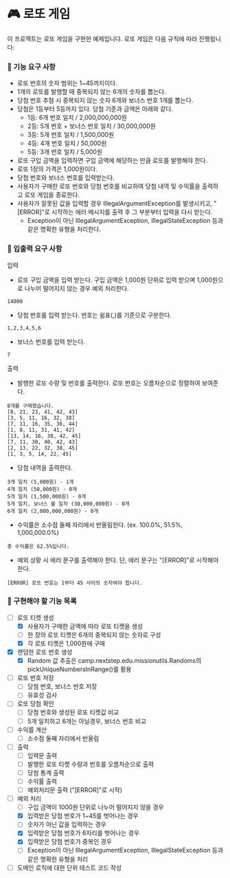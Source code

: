# 🎮 로또 게임

이 프로젝트는 로또 게임을 구현한 예제입니다. 로또 게임은 다음 규칙에 따라 진행됩니다:

### 🚀 기능 요구 사항

- 로또 번호의 숫자 범위는 1~45까지이다.
- 1개의 로또를 발행할 때 중복되지 않는 6개의 숫자를 뽑는다.
- 당첨 번호 추첨 시 중복되지 않는 숫자 6개와 보너스 번호 1개를 뽑는다.
- 당첨은 1등부터 5등까지 있다. 당첨 기준과 금액은 아래와 같다.
    - 1등: 6개 번호 일치 / 2,000,000,000원
    - 2등: 5개 번호 + 보너스 번호 일치 / 30,000,000원
    - 3등: 5개 번호 일치 / 1,500,000원
    - 4등: 4개 번호 일치 / 50,000원
    - 5등: 3개 번호 일치 / 5,000원
- 로또 구입 금액을 입력하면 구입 금액에 해당하는 만큼 로또를 발행해야 한다.
- 로또 1장의 가격은 1,000원이다. 
- 당첨 번호와 보너스 번호를 입력받는다. 
- 사용자가 구매한 로또 번호와 당첨 번호를 비교하여 당첨 내역 및 수익률을 출력하고 로또 게임을 종료한다. 
- 사용자가 잘못된 값을 입력할 경우 IllegalArgumentException를 발생시키고, "[ERROR]"로 시작하는 에러 메시지를 출력 후 그 부분부터 입력을 다시 받는다.
  - Exception이 아닌 IllegalArgumentException, IllegalStateException 등과 같은 명확한 유형을 처리한다.

### 📰 입출력 요구 사항

입력

- 로또 구입 금액을 입력 받는다. 구입 금액은 1,000원 단위로 입력 받으며 1,000원으로 나누어 떨어지지 않는 경우 예외 처리한다.

``` 14000 ```

- 당첨 번호를 입력 받는다. 번호는 쉼표(,)를 기준으로 구분한다.

``` 1,2,3,4,5,6 ```

- 보너스 번호를 입력 받는다.

```7```


출력

- 발행한 로또 수량 및 번호를 출력한다. 로또 번호는 오름차순으로 정렬하여 보여준다.
```
8개를 구매했습니다.
[8, 21, 23, 41, 42, 43]
[3, 5, 11, 16, 32, 38]
[7, 11, 16, 35, 36, 44]
[1, 8, 11, 31, 41, 42]
[13, 14, 16, 38, 42, 45]
[7, 11, 30, 40, 42, 43]
[2, 13, 22, 32, 38, 45]
[1, 3, 5, 14, 22, 45]
```

- 당첨 내역을 출력한다.
```
3개 일치 (5,000원) - 1개
4개 일치 (50,000원) - 0개
5개 일치 (1,500,000원) - 0개
5개 일치, 보너스 볼 일치 (30,000,000원) - 0개
6개 일치 (2,000,000,000원) - 0개
```

- 수익률은 소수점 둘째 자리에서 반올림한다. (ex. 100.0%, 51.5%, 1,000,000.0%)

```총 수익률은 62.5%입니다.```


- 예외 상황 시 에러 문구를 출력해야 한다. 단, 에러 문구는 "[ERROR]"로 시작해야 한다.

```[ERROR] 로또 번호는 1부터 45 사이의 숫자여야 합니다.```

### 🧰 구현해야 할 기능 목록


- [ ] 로또 티켓 생성 
  - [x] 사용자가 구매한 금액에 따라 로또 티켓을 생성
  - [ ] 한 장의 로또 티켓은 6개의 중복되지 않는 숫자로 구성
  - [x] 각 로또 티켓은 1,000원에 구매
- [x] 랜덤한 로또 번호 생성
  - [x] Random 값 추출은 camp.nextstep.edu.missionutils.Randoms의 pickUniqueNumbersInRange()를 활용
- [ ] 로또 번호 저장
  - [ ] 당첨 번호, 보너스 번호 저장
  - [ ] 유효성 검사
- [ ] 로또 당첨 확인
  - [ ] 당첨 번호와 생성된 로또 티켓값 비교
  - [ ] 5개 일치하고 6개는 아닐경우, 보너스 번호 비교
- [ ] 수익률 계산
    - [ ] 소수점 둘째 자리에서 반올림  
- [ ] 출력
  - [ ] 입력문 출력
  - [ ] 발행한 로또 티켓 수량과 번호를 오름차순으로 출력
  - [ ] 당첨 통계 출력
  - [ ] 수익률 출력
  - [ ] 예외처리문 출력 ("[ERROR]"로 시작)
- [ ] 예외 처리
  - [ ] 구입 금액이 1000원 단위로 나누어 떨어지지 않을 경우
  - [x] 입력받은 당첨 번호가 1~45를 벗어나는 경우
  - [ ] 숫자가 아닌 값을 입력하는 경우
  - [x] 입력받은 당첨 번호가 6자리를 벗어나는 경우
  - [x] 입력받은 당첨 번호가 중복인 경우
  - [ ] Exception이 아닌 IllegalArgumentException, IllegalStateException 등과 같은 명확한 유형을 처리
- [ ] 도메인 로직에 대한 단위 테스트 코드 작성

